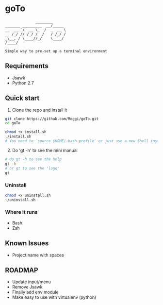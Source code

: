# goTo
```
              ________      
_______ _________  __/_____
__  __ `/  __ \_  /  _  __ \
_  /_/ // /_/ /  /   / /_/ /
_\__, / \____//_/    \____/
/____/                      

Simple way to pre-set up a terminal environment                                     
```

## Requirements
- Jsawk
- Python 2.7

## Quick start

1. Clone the repo and install it
 ```sh
 git clone https://github.com/Moggi/goTo.git
 cd goTo

 chmod +x install.sh
 ./install.sh
 # You need to `source $HOME/.bash_profile` or just use a new Shell instance
 ```

2. Do 'gt -h' to see the mini manual
 ```sh
 # do gt -h to see the help
 gt -h
 # or gt to see the 'logo'
 gt
 ```

### Uninstall  
```sh
chmod +x uninstall.sh
./uninstall.sh
```

### Where it runs
- Bash
- Zsh

## Known Issues
- Project name with spaces

## ROADMAP
- Update input/menu
- Remove Jsawk
- Finally add env module
 - Make easy to use with virtualenv (python)
